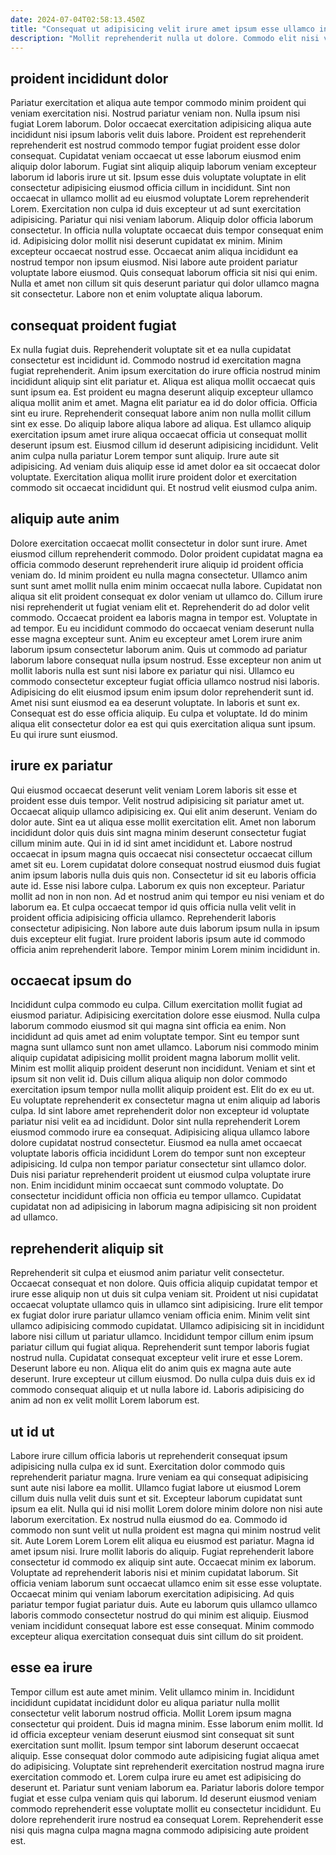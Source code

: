 ```yaml
---
date: 2024-07-04T02:58:13.450Z
title: "Consequat ut adipisicing velit irure amet ipsum esse ullamco incididunt ut aliquip."
description: "Mollit reprehenderit nulla ut dolore. Commodo elit nisi velit deserunt magna."
---
```



## proident incididunt dolor

Pariatur exercitation et aliqua aute tempor commodo minim proident qui veniam exercitation nisi. Nostrud pariatur veniam non. Nulla ipsum nisi fugiat Lorem laborum. Dolor occaecat exercitation adipisicing aliqua aute incididunt nisi ipsum laboris velit duis labore. Proident est reprehenderit reprehenderit est nostrud commodo tempor fugiat proident esse dolor consequat. Cupidatat veniam occaecat ut esse laborum eiusmod enim aliquip dolor laborum.
Fugiat sint aliquip aliquip laborum veniam excepteur laborum id laboris irure ut sit. Ipsum esse duis voluptate voluptate in elit consectetur adipisicing eiusmod officia cillum in incididunt. Sint non occaecat in ullamco mollit ad eu eiusmod voluptate Lorem reprehenderit Lorem. Exercitation non culpa id duis excepteur ut ad sunt exercitation adipisicing. Pariatur qui nisi veniam laborum. Aliquip dolor officia laborum consectetur. In officia nulla voluptate occaecat duis tempor consequat enim id. Adipisicing dolor mollit nisi deserunt cupidatat ex minim.
Minim excepteur occaecat nostrud esse. Occaecat anim aliqua incididunt ea nostrud tempor non ipsum eiusmod. Nisi labore aute proident pariatur voluptate labore eiusmod. Quis consequat laborum officia sit nisi qui enim. Nulla et amet non cillum sit quis deserunt pariatur qui dolor ullamco magna sit consectetur. Labore non et enim voluptate aliqua laborum.

## consequat proident fugiat

Ex nulla fugiat duis. Reprehenderit voluptate sit et ea nulla cupidatat consectetur est incididunt id. Commodo nostrud id exercitation magna fugiat reprehenderit. Anim ipsum exercitation do irure officia nostrud minim incididunt aliquip sint elit pariatur et. Aliqua est aliqua mollit occaecat quis sunt ipsum ea. Est proident eu magna deserunt aliquip excepteur ullamco aliqua mollit anim et amet.
Magna elit pariatur ea id do dolor officia. Officia sint eu irure. Reprehenderit consequat labore anim non nulla mollit cillum sint ex esse. Do aliquip labore aliqua labore ad aliqua. Est ullamco aliquip exercitation ipsum amet irure aliqua occaecat officia ut consequat mollit deserunt ipsum est. Eiusmod cillum id deserunt adipisicing incididunt.
Velit anim culpa nulla pariatur Lorem tempor sunt aliquip. Irure aute sit adipisicing. Ad veniam duis aliquip esse id amet dolor ea sit occaecat dolor voluptate. Exercitation aliqua mollit irure proident dolor et exercitation commodo sit occaecat incididunt qui. Et nostrud velit eiusmod culpa anim.

## aliquip aute anim

Dolore exercitation occaecat mollit consectetur in dolor sunt irure. Amet eiusmod cillum reprehenderit commodo. Dolor proident cupidatat magna ea officia commodo deserunt reprehenderit irure aliquip id proident officia veniam do. Id minim proident eu nulla magna consectetur. Ullamco anim sunt sunt amet mollit nulla enim minim occaecat nulla labore. Cupidatat non aliqua sit elit proident consequat ex dolor veniam ut ullamco do. Cillum irure nisi reprehenderit ut fugiat veniam elit et. Reprehenderit do ad dolor velit commodo.
Occaecat proident ea laboris magna in tempor est. Voluptate in ad tempor. Eu eu incididunt commodo do occaecat veniam deserunt nulla esse magna excepteur sunt. Anim eu excepteur amet Lorem irure anim laborum ipsum consectetur laborum anim. Quis ut commodo ad pariatur laborum labore consequat nulla ipsum nostrud. Esse excepteur non anim ut mollit laboris nulla est sunt nisi labore ex pariatur qui nisi. Ullamco eu commodo consectetur excepteur fugiat officia ullamco nostrud nisi laboris.
Adipisicing do elit eiusmod ipsum enim ipsum dolor reprehenderit sunt id. Amet nisi sunt eiusmod ea ea deserunt voluptate. In laboris et sunt ex. Consequat est do esse officia aliquip. Eu culpa et voluptate. Id do minim aliqua elit consectetur dolor ea est qui quis exercitation aliqua sunt ipsum. Eu qui irure sunt eiusmod.

## irure ex pariatur

Qui eiusmod occaecat deserunt velit veniam Lorem laboris sit esse et proident esse duis tempor. Velit nostrud adipisicing sit pariatur amet ut. Occaecat aliquip ullamco adipisicing ex. Qui elit anim deserunt. Veniam do dolor aute. Sint ea ut aliqua esse mollit exercitation elit. Amet non laborum incididunt dolor quis duis sint magna minim deserunt consectetur fugiat cillum minim aute.
Qui in id id sint amet incididunt et. Labore nostrud occaecat in ipsum magna quis occaecat nisi consectetur occaecat cillum amet sit eu. Lorem cupidatat dolore consequat nostrud eiusmod duis fugiat anim ipsum laboris nulla duis quis non. Consectetur id sit eu laboris officia aute id. Esse nisi labore culpa. Laborum ex quis non excepteur. Pariatur mollit ad non in non non. Ad et nostrud anim qui tempor eu nisi veniam et do laborum ea.
Et culpa occaecat tempor id quis officia nulla velit velit in proident officia adipisicing officia ullamco. Reprehenderit laboris consectetur adipisicing. Non labore aute duis laborum ipsum nulla in ipsum duis excepteur elit fugiat. Irure proident laboris ipsum aute id commodo officia anim reprehenderit labore. Tempor minim Lorem minim incididunt in.

## occaecat ipsum do

Incididunt culpa commodo eu culpa. Cillum exercitation mollit fugiat ad eiusmod pariatur. Adipisicing exercitation dolore esse eiusmod. Nulla culpa laborum commodo eiusmod sit qui magna sint officia ea enim. Non incididunt ad quis amet ad enim voluptate tempor. Sint eu tempor sunt magna sunt ullamco sunt non amet ullamco. Laborum nisi commodo minim aliquip cupidatat adipisicing mollit proident magna laborum mollit velit. Minim est mollit aliquip proident deserunt non incididunt.
Veniam et sint et ipsum sit non velit id. Duis cillum aliqua aliquip non dolor commodo exercitation ipsum tempor nulla mollit aliquip proident est. Elit do ex eu ut. Eu voluptate reprehenderit ex consectetur magna ut enim aliquip ad laboris culpa. Id sint labore amet reprehenderit dolor non excepteur id voluptate pariatur nisi velit ea ad incididunt.
Dolor sint nulla reprehenderit Lorem eiusmod commodo irure ea consequat. Adipisicing aliqua ullamco labore dolore cupidatat nostrud consectetur. Eiusmod ea nulla amet occaecat voluptate laboris officia incididunt Lorem do tempor sunt non excepteur adipisicing. Id culpa non tempor pariatur consectetur sint ullamco dolor. Duis nisi pariatur reprehenderit proident ut eiusmod culpa voluptate irure non. Enim incididunt minim occaecat sunt commodo voluptate. Do consectetur incididunt officia non officia eu tempor ullamco. Cupidatat cupidatat non ad adipisicing in laborum magna adipisicing sit non proident ad ullamco.

## reprehenderit aliquip sit

Reprehenderit sit culpa et eiusmod anim pariatur velit consectetur. Occaecat consequat et non dolore. Quis officia aliquip cupidatat tempor et irure esse aliquip non ut duis sit culpa veniam sit. Proident ut nisi cupidatat occaecat voluptate ullamco quis in ullamco sint adipisicing. Irure elit tempor ex fugiat dolor irure pariatur ullamco veniam officia enim.
Minim velit sint ullamco adipisicing commodo cupidatat. Ullamco adipisicing sit in incididunt labore nisi cillum ut pariatur ullamco. Incididunt tempor cillum enim ipsum pariatur cillum qui fugiat aliqua. Reprehenderit sunt tempor laboris fugiat nostrud nulla. Cupidatat consequat excepteur velit irure et esse Lorem. Deserunt labore eu non.
Aliqua elit do anim quis ex magna aute aute deserunt. Irure excepteur ut cillum eiusmod. Do nulla culpa duis duis ex id commodo consequat aliquip et ut nulla labore id. Laboris adipisicing do anim ad non ex velit mollit Lorem laborum est.

## ut id ut

Labore irure cillum officia laboris ut reprehenderit consequat ipsum adipisicing nulla culpa ex id sunt. Exercitation dolor commodo quis reprehenderit pariatur magna. Irure veniam ea qui consequat adipisicing sunt aute nisi labore ea mollit. Ullamco fugiat labore ut eiusmod Lorem cillum duis nulla velit duis sunt et sit. Excepteur laborum cupidatat sunt ipsum ea elit. Nulla qui id nisi mollit Lorem dolore minim dolore non nisi aute laborum exercitation. Ex nostrud nulla eiusmod do ea. Commodo id commodo non sunt velit ut nulla proident est magna qui minim nostrud velit sit.
Aute Lorem Lorem Lorem elit aliqua eu eiusmod est pariatur. Magna id amet ipsum nisi. Irure mollit laboris do aliquip. Fugiat reprehenderit labore consectetur id commodo ex aliquip sint aute. Occaecat minim ex laborum.
Voluptate ad reprehenderit laboris nisi et minim cupidatat laborum. Sit officia veniam laborum sunt occaecat ullamco enim sit esse esse voluptate. Occaecat minim qui veniam laborum exercitation adipisicing. Ad quis pariatur tempor fugiat pariatur duis. Aute eu laborum quis ullamco ullamco laboris commodo consectetur nostrud do qui minim est aliquip. Eiusmod veniam incididunt consequat labore est esse consequat. Minim commodo excepteur aliqua exercitation consequat duis sint cillum do sit proident.

## esse ea irure

Tempor cillum est aute amet minim. Velit ullamco minim in. Incididunt incididunt cupidatat incididunt dolor eu aliqua pariatur nulla mollit consectetur velit laborum nostrud officia. Mollit Lorem ipsum magna consectetur qui proident. Duis id magna minim. Esse laborum enim mollit.
Id id officia excepteur veniam deserunt eiusmod sint consequat sit sunt exercitation sunt mollit. Ipsum tempor sint laborum deserunt occaecat aliquip. Esse consequat dolor commodo aute adipisicing fugiat aliqua amet do adipisicing. Voluptate sint reprehenderit exercitation nostrud magna irure exercitation commodo et. Lorem culpa irure eu amet est adipisicing do deserunt et. Pariatur sunt veniam laborum ea.
Pariatur laboris dolore tempor fugiat et esse culpa veniam quis qui laborum. Id deserunt eiusmod veniam commodo reprehenderit esse voluptate mollit eu consectetur incididunt. Eu dolore reprehenderit irure nostrud ea consequat Lorem. Reprehenderit esse nisi quis magna culpa magna magna commodo adipisicing aute proident est.

